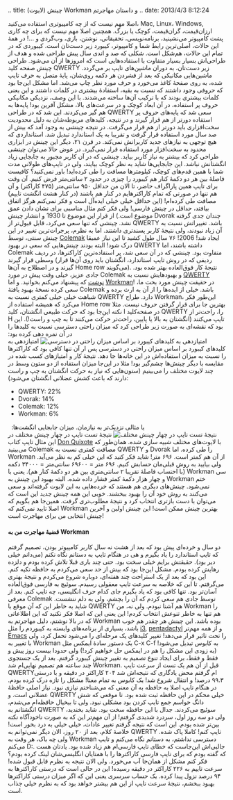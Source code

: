 .. title: چینش (لایوت) Workman و داستان مهاجرتم .. date: 2013/4/3
8:12:24

اصلا مهم نیست که از چه کامپیوتری استفاده می‌کنید‌، Mac, Linux‌، Windows,
ارزان‌قیمت‌، گران‌قیمت‌، کوچک‌‌ یا بزرگ. همچنین اصلا مهم نیست که برای چه
کاری پشت کامپیوتر می‌نشینید‌، برنامه‌نویسی‌، تحقیقاتی‌، نوشتن‌، بازی‌،
وب‌گردی و …! در همهٔ این حالات‌، اصلی‌ترین رابط شما و کامپیوتر‌، کیبورد
زیر دست‌تان است. کیبوردی که در تمام این حالات‌، هم‌شکل است. شکلی که صد و
اندی سال پیش طراحی شده و هدف از طراحی‌اش بسیار بسیار متفاوت با
استفاده‌هایی است که امروز‌ها از آن می‌شود. طراحی چینش صفحه کلید QWERTY
زیر دست‌تان‌، به دوران ماشین‌های تایپ بر می‌گردد. ماشین‌هایی مکانیکی که
بعد از فشردن هر دکمه روی‌شان‌، پایهٔ متصل به حرف تایپ شده‌، به روی صفحهٔ
کاغذ می‌خورد و حرف مورد نظر چاپ می‌شد. اما مشکل این‌جا بود که حروفی وجود
داشتند که نسبت به بقیه‌، استفادهٔ بیشتری در کلمات داشتند و این یعنی
کلمات بیشتری بودند که با ترکیب آن‌ها ساخته می‌شدند. با این وصف‌، نزدیکی
مکانیکی حروف پر استفاده‌، در آن ابعاد کوچک و در سرعت‌های بالا‌، مشکل
آفرین بود! پایه‌ها به هم گیر می‌کردند. این شد که در طراحی QWERTY سعی شد
که پایه‌های حروف پر استفاده دور‌تر از هم قرار گیرند و در نتیجه‌،
کلید‌های مربوطه‌شان به دلیل محدودیت سخت‌افزاری باید دور‌تر از هم قرار
می‌گرفت. در نتیجه چینشی به وجود آمد که بیش از صد سال مورد استفاده قرار
گرفت و تقریبا به یک استاندارد تبدیل شد. استانداردی که هیچ توجهی به
نیاز‌های جدید کاربرانش نمی‌کند. در قرن ۲۱‌، دیگر این چینش در ابزاری
محدود به سخت‌افزار مورد استفاده قرار نمی‌گیرد. در عوض حالا می‌توان چینشی
طراحی کرد که بیشتر به نیاز کاربر بیاید. چینشی که در آن کاربر مجبور به
جابجایی زیاد انگشتانش نباشد. این جابجایی‌ها شاید به نظر کوچک بیایند‌،
ولی در تایپ‌های طولانی مدت شما با همین قدم‌های کوچک‌، کیلو‌متر‌ها مسافت
را طی کرده‌اید! باور نمی‌کنید؟ کافیست فاصلهٔ بین هر دو دکمهٔ کنار هم
کیبورد را چیزی در حدود ۲ سانتی‌متر فرض کنیم. آن وقت برای تایپ همین
پاراگراف حاضر‌، تا الان من حداقل ۹۵۰ سانتی‌متر (۴۷۵ کاراکتر) و آن هم
تنها در صورتی که تمام کاراکتر‌هایم در کنار هم باشند (در کنار هشت انگشت
تایپم) مصافت طی کرده‌ام! (این حداقل خیلی خیلی ایده‌آل است و فکر نمی‌کنم
هرگز اتفاق بیافتد، حداقل در چینش فارسی‌! ولی فکر کنم مثال مناسبی برای
نشان دادن عمق موضوع است.) از قرار این موضوع تا 1930 و انتشار چینش Dvorak
چندان جدی گرفته نشد. چینشی که تنها سعی می‌کرد‌، قابل قبول‌تر از QWERTY
باشد. تغییراتش نسبت به آن زیاد نبودند‌، ولی نتیجهٔ کاربر پسند‌تری
داشتند. اما به نظرم‌، پرجرات‌ترین تغییر در این چینش سنتی‌، توسط
[Colemak](http://colemak.com "Colemak official") ایجاد شد! 2006! ۷۶ سال
طول کشید تا این نیاز عمیقا درک شود! البته بودند چینش‌هایی که سعی در
بهبود QWERTY داشته باشند‌، اما Colemak متفاوت بود. چینشی که در آن سعی
شد‌، پر استفاده‌ترین کاراکتر‌ها‌، در ردیف وسطی قرار گیرند (ردیفی که در
روش تایپ استاندارد‌، انگشتان باید روی آن‌ها قرار گیرند و در اصطلاح به
آن‌ها Home row می‌گویند). نتیجهٔ کار فوق‌العاده بهتر شده بود. جادی
عزیز‌، خیلی وقت پیش در مورد Colemak و بهبود‌هایش نسبت به [QWERTY
نوشت](http://jadi.net/2009/02/%d8%b5%d9%81%d8%ad%d9%87-%da%a9%d9%84%db%8c%d8%af-%da%a9%d9%88%d9%84%d9%85%d8%a7%da%a9/ "کولمک در وبلاگ جادی")
که پیشنهاد می‌کنم بخوانید. و اما
[Workman](http://www.workmanlayout.com/blog/ "Workman official")! در
حقیقت چینش مورد بحث ما‌، سعی کرده نسخهٔ بهبود یافتهٔ Colemak باشد. خیلی
از ایده‌ها را از آن به ارث برده و شباهت خیلی خیلی کمتری نسبت به QWERTY
دارد. طراح Workman‌، این‌طور فکر می‌کرد که همیشه استفاده از Home row
بهترین جا برای قرار گرفتن حروف نیست. مثلا نکته این‌جا بود که حرکت طبیعی
انگشتان‌، کلید I در صفحه‌کلید QWERTY را‌، راحت‌تر از H تایپ می‌کنند
(انگشتان به بالا یا پایین‌، راحت‌تر حرکت می‌کنند تا به چپ و راست!). این
بود که نقشه‌ای به صورت زیر طراحی کرد که میزان راحتی دسترسی نسبت به
کلید‌ها را در آن نمره دهی کرده بود: ![امتیاز‌دهی به کلید‌های کیبورد بر
اساس میزان راحتی در
دسترسی](http://dl.dropbox.com/u/25017694/Blog-photos/keyboard_graded1.png)
امتیاز‌دهی به کلید‌های کیبورد بر اساس میزان راحتی در دسترسی پس ار آن
تنها کافی بود که کاراکتر‌ها را نسبت به میزان استفاده‌اش در این خانه‌ها
جا دهد. نتیجهٔ کار و امتیاز‌های کسب شده در مقایسه با دیگر چینش‌ها
چشم‌گیر بود! مثلا در این‌جا میزان استفاده از دو ستون وسط در چند لایوت
مختلف را می‌بینیم (ستون‌هایی که نیاز به حرکت انگشتان به چپ و راست دارند
که باعث کشش عضلانی انگشتان می‌شود):

-   QWERTY: 22%
-   Dvorak: 14%
-   Colemak: 12%
-   Workman: 6%

یا مثالی نزدیک‌تر به نیاز‌مان. میزان جابجایی انگشت‌ها:   ![نتیجهٔ تست
تایپ در چهار چینش
مختلف](http://dl.dropbox.com/u/25017694/Blog-photos/don-quixote.png)
نتیجهٔ تست تایپ در چهار چینش مختلف در این مثال تایپ کتاب [Don
Quixote](http://en.wikipedia.org/wiki/Don_Quixote "Don Quixote on wikipedia")
با لایوت‌های مختلف شبیه سازی شده. همان‌طور که می‌بینید Colemak مصافت
کمتری نسبت به QWERTY و Dvorak را طی کرده. اما Workman از آن‌ هم کمتر
است. ۶۹۶ متر! شاید فکر کنید که این خیلی کم به نظر می‌آید. ولی بیایید به
روش قبلی‌مان حسابش کنیم. ۶۹۶ متر = ۶۹۶۰۰ سانتی‌متر = ۳۴۰۰۰ دکمه (با
احتساب فاصلهٔ تقریبا ۲ سانتی‌متری بین هر دو دکمهٔ کنار هم). یعنی با
Workman سی و چهار هزار دکمهٔ کمتر فشار داده شده. البته بهبود این چینش به
Workman ختم نمی‌شود. چینش‌های دیگری هم هستند که خرده‌هایی به این لایوت
گرفته‌اند و سعی می‌کنند به روش خود آن را بهبود ببخشند. خوبی این همه چینش
جدید این است که می‌توان با دست باز‌تری انتخاب کرد و نتیجهٔ مطلوب‌تری
گرفت. همین‌جا هم بگویم که اصلا تایید نمی‌کنم که Workman بهترین چینش ممکن
است‌! این چینش اولین و آخرین چینش انتخابی من برای مهاجرت است!

#### قضیهٔ مهاجرت من به Workman

دو سال و خرده‌ای پیش بود که بعد از هشت نه سال کاربر کامپیوتر بودن‌،
تصمیم گرفتم که تایپ استاندارد را یاد بگیرم و هی در هنگام تایپ به دستانم
نگاه نکنم (می‌دانم خیلی دیر بود). حقیقتش برایم خیلی سخت بود. حتی چند
باری قبلا تلاش کرده بودم و دلزده رهایش کرده بودم. مشکل این‌جا بود که بیش
از حد سعی می‌کردم به حافظه تکیه کنم. این بود که بعد از یک استراحت چند
هفته‌ای‌، دوباره شروع می‌کردم و نتیجهٔ بهتری می‌گرفتم. تا این که خلاصه
به سرعت تایپ معقولی رسیدم. سوئیچ به فارسی فوق‌العاده آسان‌تر بود. تنها
کافی بود که یاد بگیرم جای کدام حرف انگلیسی‌، چه تایپ کنم. بعد از معرفی
Colemak توسط جادی هم سعی کردم که آن را بچشم‌، ولی به دلم ننشست. شاید به
خاطر این که آن موقع با QWERTY هم آشنا نبودم. ولی نه‌، من Workman را هم
تنها به خاطر تنوعش انتخاب کردم! این یعنی این که اصلا فکر نکنید که این
اطلاعاتی که در بالا نوشتم‌‌، دلیل مهاجرتم به Workman بوده باشد. این چینش
هر چقدر هم خوب باشد‌، بسیاری از برنامه‌های وابسته به کیبوردم را مثل
[i3](http://shahinism.com/blog/1391/04/15/%d8%aa%d8%ac%d8%b1%d8%a8%d9%87%d9%94-%da%a9%d8%a7%d8%b1-%d8%a8%d8%a7-i3-%db%8c%da%a9-%d8%b1%d8%ba%db%8c%d8%a8-%d9%82%d8%af%d8%b1%e2%80%8c/ "تجربهٔ کار با i3 یک رقیب قدر‌!"),
[pentadactyl](http://shahinism.com/blog/1391/01/05/%da%a9%d9%86%d8%aa%d8%b1%d9%84-%da%a9%d8%a7%d9%85%d9%84-%d9%81%d8%a7%db%8c%d8%b1%d9%81%d8%a7%da%a9%d8%b3-%d8%a8%d8%a7-%da%a9%db%8c%d8%a8%d9%88%d8%b1%d8%af-pentadactyl-vimperator-firemacs/ "کنترل کامل فایرفاکس با کیبورد (Pentadactyl, Vimperator, Firemacs)")
و از همه مهم‌تر
[Emacs](http://shahinism.com/blog/1391/04/23/%da%86%da%af%d9%88%d9%86%d9%87-%d8%a7%db%8c%d9%85%da%a9%d8%b3%e2%80%8c%d9%85%d8%a7%d9%86-%d8%b1%d8%a7-%d8%aa%d8%b1%d8%a8%db%8c%d8%aa-%da%a9%d9%86%db%8c%d9%85-%d9%82%d8%b3%d9%85%d8%aa-%d8%a7%d9%88/ "چگونه ایمکس‌مان را تربیت کنیم (قسمت اول)")
را تحت تاثیر قرار می‌دهد! تغییر کلید‌های یک مرحله‌ای را می‌شود تحمل
کرد‌، ولی با تغییر به Workman یک دستور سادهٔ ایمکس مثل C-x C-f به کابوس
تبدیل می‌شود! (به زودی این مشکل را هم در ایمکس حل خواهیم کرد!) ولی حدودا
بیست روز پیش و فقط و فقط‌، برای ایجاد تنوع تصمیم به تغییر چینش کیبورد
گرفتم. بعد از یک جستجوی چند ساعته هم تصمیم نهایی‌ام شد Workman. قبل از
آن هم یک تست از سرعت تایپ QWERTYام گرفتم محض یادگاری که نتیجه‌اش شد ۲۰۴
کاراکتر در دقیقه و با درستی ۹۹.۳ درصد! و انتقال شروع شد! یک کابوس به
تمام معنا! مشکل را تازه درک کرده بودم. در هنگام تایپ اصلا به حافظه به آن
معنی که می‌شناختم نیازی نبود. نیاز اصلی حافظهٔ عضلانی است. و QWERTY خیلی
محکم در این حافظه ثبت شده بود. تا موقعی که شش دانگ حواسم جمع تایپ کردن
بود مشکلی نبود. ولی تا بیخیال حافظه‌ام می‌شدم‌، انگشتانم به QWERTY سوئیچ
می‌کردند. جدال با این حافظه سخت بود. شاید بخندید‌، ولی دو سه روز اول‌،
سردرد شدیدی گرفتم! از آن مهم‌تر این که به صورت ناخودآگاه نکته بین‌تر شده
بودم. این است که نتیجه گرفتم تغییر عادات‌، خیلی خیلی به درد بخور است!
خلاصهٔ کلام‌، بعد از ۲۰ روز‌، الان دیگر نمی‌توانم به QWERTY تایپ کنم!
کاملا پاک شده. ولی چه باک‌، هر وقت به Workman دسترسی نداشتم‌، به دستانم
نگاه می‌کنم و تایپ می‌کنم D:. جالبی‌اش این‌جاست که خطای تایپ فارسی‌ام هم
زیاد شده بود. یادتان هست که گفته بودم که برای تایپ فارسی کاراکتر‌ها را
با همتایان انگلیسی‌شان لینک کرده بودم؟ فکر کنم مشکل از همان‌جا آب
می‌خورد. ولی الان نتیجه به نظرم قابل قبول شده! سرعت تایپم به ۲۲۶ کاراکتر
در دقیقه رسیده! این در حالی است که درستی کاراکتر‌ها به ۹۴ درصد نزول پیدا
کرده. یک حساب سرسری یعنی این که اگر میزان درستی کاراکتر‌ها بهبود ببخشم‌،
نتیجهٔ سرعت تایپ از این هم بیشتر خواهد بود که به نظرم خیلی جذاب است.
